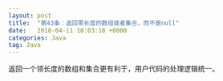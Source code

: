```yaml
---
layout: post
title:  "第43条：返回零长度的数组或者集合，而不是null"
date:   2018-04-11 18:03:18 +0800
categories: Java
tag: Java
---
```



返回一个领长度的数组和集合更有利于，用户代码的处理逻辑统一。